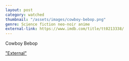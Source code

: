 ```yaml
---
layout: post
category: watched
thumbnail: "/assets/images/cowboy-bebop.png"
genre: Science fiction neo-noir anime
external-link: https://www.imdb.com/title/tt0213338/
---
```

Cowboy Bebop

["External"](https://www.dlvjose.com/)